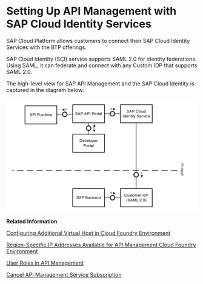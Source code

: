 <!-- loio1e88d9cb4e90466cb0ab2c53e33b2e1c -->

# Setting Up API Management with SAP Cloud Identity Services

SAP Cloud Platform allows customers to connect their SAP Cloud Identity Services with the BTP offerings.

SAP Cloud Identity \(SCI\) service supports SAML 2.0 for identity federations. Using SAML, it can federate and connect with any Custom IDP that supports SAML 2.0.

The high-level view for SAP API Management and the SAP Cloud Identity is captured in the diagram below:

![](images/SCI_Block_Diagram_3053fc5.png)

**Related Information**  


[Configuring Additional Virtual Host in Cloud Foundry Environment](configuring-additional-virtual-host-in-cloud-foundry-environment-a7b91e5.md "A virtual host allows you to host multiple domain names on the API Management capability within Integration Suite.")

[Region-Specific IP Addresses Available for API Management Cloud Foundry Environment](region-specific-ip-addresses-available-for-api-management-cloud-foundry-environment-683a97c.md "API Management protects your backend services. However, API Management needs to establish connectivity to your backend services during an API call execution.")

[User Roles in API Management](user-roles-in-api-management-7010b58.md "Use role collections to group together different roles that can be assigned to API Portal and Developer Hub users.")

[Cancel API Management Service Subscription](cancel-api-management-service-subscription-df6df2b.md "You can deactivate your API Management capability from Integration Suite to disable your account from the API Management service.")

